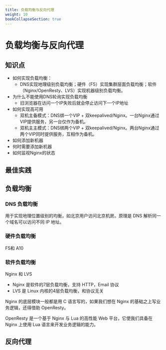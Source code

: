 ```yaml
---
title: 负载均衡与反向代理
weight: 10
bookCollapseSection: true
---
```


# 负载均衡与反向代理

## 知识点

- 如何实现负载均衡：
  - DNS实现地理级别负载均衡；硬件（F5）实现集群层面负载均衡；软件（Nginx/OpenResty、LVS）实现机器级别负载均衡。
- 为什么不能使用DNS轮询实现负载均衡
  - 旧浏览器在访问一个IP失败后就会停止访问下一个IP地址
- 如何实现高可用
  - 双机主备模式：DNS绑一个VIP + 双keepalived/Nginx。一台Nginx通过VIP提供服务，另一台仅作为备机。
  - 双机主主模式：DNS绑两个VIP + 双keepalived/Nginx。两台Nginx通过两个VIP同时提供服务，互相作为备机。
- 如何添加新机器
- 何时需要添加新机器
- 如何监视Nginx的状态

## 最佳实践



## 负载均衡

### DNS 负载均衡

用于实现地理位置级别的均衡，如北京用户访问北京机房。原理是 DNS 解析同一个域名可以访问不同 IP 地址。

### 硬件负载均衡

F5和 A10

### 软件负载均衡

Nginx 和 LVS

- Nginx 是软件的7层负载均衡，支持 HTTP，Email 协议
- LVS 是 Linux 内核的4层负载均衡，和协议无关

Nginx 的底层模块一般都是用 C 语言写的，如果我们想在 Nginx 的基础之上写业务逻辑，还得借助 OpenResty。

OpenResty 是一个基于 Nginx 与 Lua 的高性能 Web 平台，它使我们具备在 Nginx 上使用 Lua 语言来开发业务逻辑的能力。

## 反向代理









